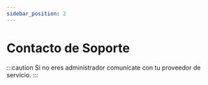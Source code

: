 ```yaml
---
sidebar_position: 2
---
```


# Contacto de Soporte

:::caution
Si no eres administrador comunícate con tu proveedor de servicio.
:::
